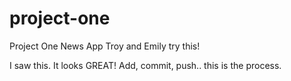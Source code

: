 # project-one
Project One News App
Troy and Emily try this!


I saw this. It looks GREAT!
Add, commit, push.. this is the process. 